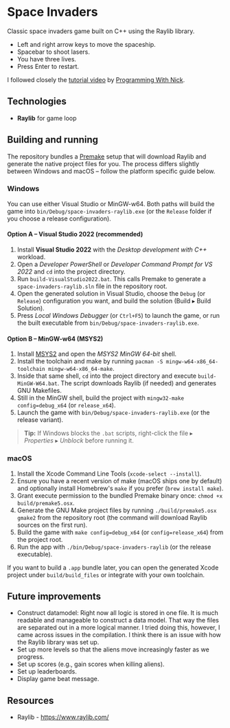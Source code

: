 # Space Invaders

Classic space invaders game built on C++ using the Raylib library.

- Left and right arrow keys to move the spaceship.
- Spacebar to shoot lasers.
- You have three lives. 
- Press Enter to restart. 

I followed closely the [tutorial video](https://youtu.be/TGo3Oxdpr5o?si=xQBBFQfa_mX7JzX-) by [Programming With Nick](https://www.youtube.com/@programmingwithnick).

## Technologies
* **Raylib** for game loop

## Building and running

The repository bundles a [Premake](https://premake.github.io/) setup that will download Raylib and generate the native project files for you. The process differs slightly between Windows and macOS – follow the platform specific guide below.

### Windows

You can use either Visual Studio or MinGW-w64. Both paths will build the game into `bin/Debug/space-invaders-raylib.exe` (or the `Release` folder if you choose a release configuration).

#### Option A – Visual Studio 2022 (recommended)

1. Install **Visual Studio 2022** with the *Desktop development with C++* workload.
2. Open a *Developer PowerShell* or *Developer Command Prompt for VS 2022* and `cd` into the project directory.
3. Run `build-VisualStudio2022.bat`. This calls Premake to generate a `space-invaders-raylib.sln` file in the repository root.
4. Open the generated solution in Visual Studio, choose the `Debug` (or `Release`) configuration you want, and build the solution (Build ▸ Build Solution).
5. Press *Local Windows Debugger* (or `Ctrl+F5`) to launch the game, or run the built executable from `bin/Debug/space-invaders-raylib.exe`.

#### Option B – MinGW-w64 (MSYS2)

1. Install [MSYS2](https://www.msys2.org/) and open the *MSYS2 MinGW 64-bit* shell.
2. Install the toolchain and make by running `pacman -S mingw-w64-x86_64-toolchain mingw-w64-x86_64-make`.
3. Inside that same shell, `cd` into the project directory and execute `build-MinGW-W64.bat`. The script downloads Raylib (if needed) and generates GNU Makefiles.
4. Still in the MinGW shell, build the project with `mingw32-make config=debug_x64` (or `release_x64`).
5. Launch the game with `bin/Debug/space-invaders-raylib.exe` (or the release variant).

> **Tip:** If Windows blocks the `.bat` scripts, right-click the file ▸ *Properties* ▸ *Unblock* before running it.

### macOS

1. Install the Xcode Command Line Tools (`xcode-select --install`).
2. Ensure you have a recent version of make (macOS ships one by default) and optionally install Homebrew's `make` if you prefer (`brew install make`).
3. Grant execute permission to the bundled Premake binary once: `chmod +x build/premake5.osx`.
4. Generate the GNU Make project files by running `./build/premake5.osx gmake2` from the repository root (the command will download Raylib sources on the first run).
5. Build the game with `make config=debug_x64` (or `config=release_x64`) from the project root.
6. Run the app with `./bin/Debug/space-invaders-raylib` (or the release executable).

If you want to build a `.app` bundle later, you can open the generated Xcode project under `build/build_files` or integrate with your own toolchain.

## Future improvements

- Construct datamodel: Right now all logic is stored in one file. It is much readable and manageable to construct a data model. That way the files are separated out in a more logical manner. I tried doing this, however, I came across issues in the compilation. I think there is an issue with how the Raylib library was set up. 
- Set up more levels so that the aliens move increasingly faster as we progress.
- Set up scores (e.g., gain scores when killing aliens).
- Set up leaderboards. 
- Display game beat message.

## Resources
* Raylib - https://www.raylib.com/

